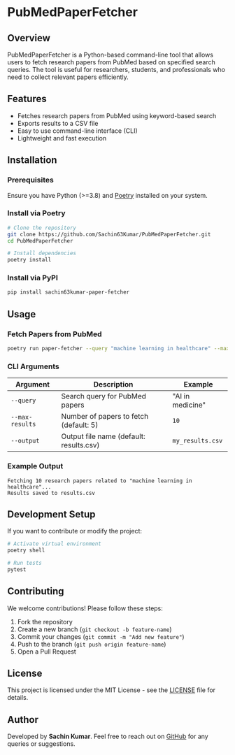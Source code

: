 # PubMedPaperFetcher

## Overview
PubMedPaperFetcher is a Python-based command-line tool that allows users to fetch research papers from PubMed based on specified search queries. The tool is useful for researchers, students, and professionals who need to collect relevant papers efficiently.

## Features
- Fetches research papers from PubMed using keyword-based search
- Exports results to a CSV file
- Easy to use command-line interface (CLI)
- Lightweight and fast execution

## Installation

### Prerequisites
Ensure you have Python (>=3.8) and [Poetry](https://python-poetry.org/docs/) installed on your system.

### Install via Poetry
```sh
# Clone the repository
git clone https://github.com/Sachin63Kumar/PubMedPaperFetcher.git
cd PubMedPaperFetcher

# Install dependencies
poetry install
```

### Install via PyPI
```sh
pip install sachin63kumar-paper-fetcher
```

## Usage

### Fetch Papers from PubMed
```sh
poetry run paper-fetcher --query "machine learning in healthcare" --max-results 10
```

### CLI Arguments
| Argument         | Description                              | Example |
|-----------------|------------------------------------------|---------|
| `--query`       | Search query for PubMed papers          | "AI in medicine" |
| `--max-results` | Number of papers to fetch (default: 5) | `10` |
| `--output`      | Output file name (default: results.csv) | `my_results.csv` |

### Example Output
```
Fetching 10 research papers related to "machine learning in healthcare"...
Results saved to results.csv
```

## Development Setup
If you want to contribute or modify the project:
```sh
# Activate virtual environment
poetry shell

# Run tests
pytest
```

## Contributing
We welcome contributions! Please follow these steps:
1. Fork the repository
2. Create a new branch (`git checkout -b feature-name`)
3. Commit your changes (`git commit -m "Add new feature"`)
4. Push to the branch (`git push origin feature-name`)
5. Open a Pull Request

## License
This project is licensed under the MIT License - see the [LICENSE](LICENSE) file for details.

## Author
Developed by **Sachin Kumar**. Feel free to reach out on [GitHub](https://github.com/yourusername) for any queries or suggestions.
